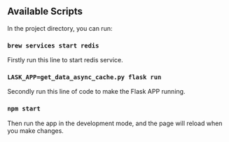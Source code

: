 ## Available Scripts

In the project directory, you can run:

### `brew services start redis`
Firstly run this line to start redis service.

### `LASK_APP=get_data_async_cache.py flask run`

Secondly run this line of code to make the Flask APP running.

### `npm start`

Then run the app in the development mode, and the page will reload when you make changes.


